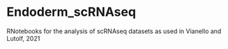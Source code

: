 # Endoderm_scRNAseq
RNotebooks for the analysis of scRNAseq datasets as used in Vianello and Lutolf, 2021
